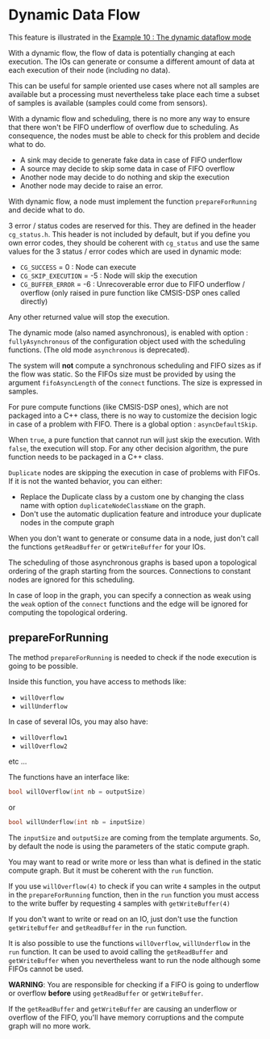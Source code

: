 # Dynamic Data Flow

This feature is illustrated in the [Example 10 : The dynamic dataflow mode](../Examples/example10/README.md)

 With a dynamic flow, the flow of data is potentially changing at each execution. The IOs can generate or consume a different amount of data at each execution of their node (including no data).

This can be useful for sample oriented use cases where not all samples are available but a processing must nevertheless take place each time a subset of samples is available (samples could come from sensors).

With a dynamic flow and scheduling, there is no more any way to ensure that there won't be FIFO underflow of overflow due to scheduling. As consequence, the nodes must be able to check for this problem and decide what to do.

* A sink may decide to generate fake data in case of FIFO underflow
* A source may decide to skip some data in case of FIFO overflow
* Another node may decide to do nothing and skip the execution
* Another node may decide to raise an error.

With dynamic flow, a node must implement the function `prepareForRunning` and decide what to do.

3 error / status codes are reserved for this. They are defined in the header `cg_status.h`. This header is not included by default, but if you define you own error codes, they should be coherent with `cg_status` and use the same values for the 3 status / error codes which are used in dynamic mode:

* `CG_SUCCESS`  = 0 : Node can execute
* `CG_SKIP_EXECUTION` = -5 : Node will skip the execution
* `CG_BUFFER_ERROR` = -6 : Unrecoverable error due to FIFO underflow / overflow (only raised in pure function like CMSIS-DSP ones called directly)

Any other returned value will stop the execution.

The dynamic mode (also named asynchronous), is enabled with option : `fullyAsynchronous` of the configuration object used with the scheduling functions. (The old mode `asynchronous` is deprecated).

The system will **not** compute a synchronous scheduling and FIFO sizes as if the flow was static. So the FIFOs size must be provided by using the argument `fifoAsyncLength` of the `connect` functions. The size is expressed in samples.

For pure compute functions (like CMSIS-DSP ones), which are not packaged into a C++ class, there is no way to customize the decision logic in case of a problem with FIFO. There is a global option : `asyncDefaultSkip`. 

When `true`, a pure function that cannot run will just skip the execution. With `false`, the execution will stop. For any other decision algorithm, the pure function needs to be packaged in a C++ class.

`Duplicate` nodes are skipping the execution in case of problems with FIFOs. If it is not the wanted behavior, you can either:

* Replace the Duplicate class by a custom one by changing the class name with option `duplicateNodeClassName` on the graph.
* Don't use the automatic duplication feature and introduce your duplicate nodes in the compute graph

When you don't want to generate or consume data in a node, just don't call the functions `getReadBuffer` or `getWriteBuffer` for your IOs.

The scheduling of those asynchronous graphs is based upon a topological ordering of the graph starting from the sources. Connections to constant nodes are ignored for this scheduling.

In case of loop in the graph, you can specify a connection as weak using the `weak` option of the `connect` functions and the edge will be ignored for computing the topological ordering.

## prepareForRunning

The method `prepareForRunning` is needed to check if the node execution is going to be possible.

Inside this function, you have access to methods like:

* `willOverflow`
* `willUnderflow`

In case of several IOs, you may also have:

* `willOverflow1`
* `willOverflow2` 

etc ...

The functions have an interface like:

```C++
bool willOverflow(int nb = outputSize)
```

or

```C++
bool willUnderflow(int nb = inputSize)
```

The `inputSize` and `outputSize` are coming from the template arguments. So, by default the node is using the parameters of the static compute graph.

You may want to read or write more or less than what is defined in the static compute graph. But it must be coherent with the `run` function.

If you use `willOverflow(4)` to check if you can write `4` samples in the output in the `prepareForRunning` function, then in the `run` function you must access to the write buffer by requesting `4` samples with `getWriteBuffer(4)`

If you don't want to write or read on an IO, just don't use the function `getWriteBuffer` and `getReadBuffer` in the `run` function.

It is also possible to use the functions `willOverflow`, `willUnderflow` in the `run` function. It can be used to avoid calling the `getReadBuffer` and `getWriteBuffer` when you nevertheless want to run the node although some FIFOs cannot be used.

**WARNING**: You are responsible for checking if a FIFO is going to underflow or overflow **before** using `getReadBuffer` or `getWriteBuffer`.

If the `getReadBuffer` and `getWriteBuffer` are causing an underflow or overflow of the FIFO, you'll have memory corruptions and the compute graph will no more work.
